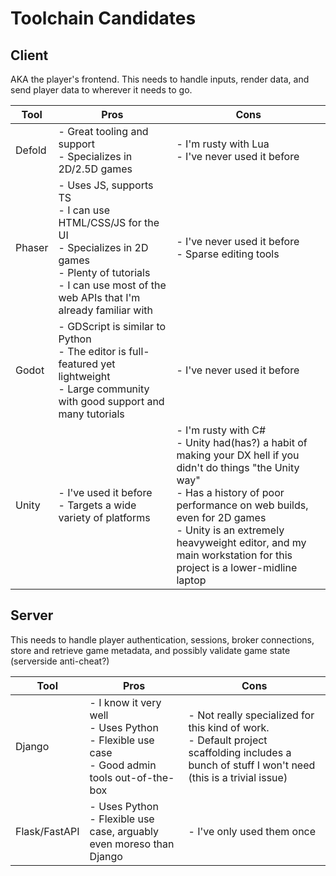 # Toolchain Candidates

## Client

AKA the player's frontend. This needs to handle inputs, render data, and send player data to wherever it needs to go.

| Tool | Pros | Cons |
| - | - | - |
| Defold | - Great tooling and support<br>- Specializes in 2D/2.5D games | - I'm rusty with Lua<br>- I've never used it before
| Phaser | - Uses JS, supports TS<br>- I can use HTML/CSS/JS for the UI<br>- Specializes in 2D games<br>- Plenty of tutorials<br>- I can use most of the web APIs that I'm already familiar with | - I've never used it before<br>- Sparse editing tools
| Godot | - GDScript is similar to Python<br>- The editor is full-featured yet lightweight<br>- Large community with good support and many tutorials | - I've never used it before
| Unity | - I've used it before<br>- Targets a wide variety of platforms | - I'm rusty with C#<br>- Unity had(has?) a habit of making your DX hell if you didn't do things "the Unity way"<br>- Has a history of poor performance on web builds, even for 2D games<br>- Unity is an extremely heavyweight editor, and my main workstation for this project is a lower-midline laptop

## Server

This needs to handle player authentication, sessions, broker connections, store and retrieve game metadata, and possibly validate game state (serverside anti-cheat?)

| Tool | Pros | Cons |
| - | - | - |
| Django | - I know it very well<br>- Uses Python<br>- Flexible use case<br>- Good admin tools out-of-the-box | - Not really specialized for this kind of work.<br>- Default project scaffolding includes a bunch of stuff I won't need (this is a trivial issue)
| Flask/FastAPI | - Uses Python<br>- Flexible use case, arguably even moreso than Django | - I've only used them once